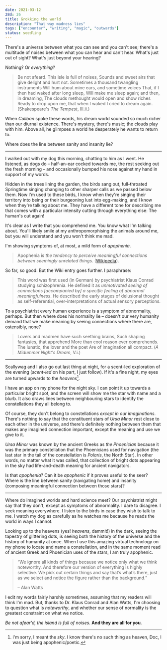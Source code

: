 ```yaml
---
date: 2021-03-12
28d: 26
title: Grokking the world
description: "That way madness lies"
tags: ["encounter", "writing", "magic", "outwards"]
status: seedling
---
```


There's a universe between what you can see and you can't see; there's a multitude of noises between what you can hear and can't hear. What's just out of sight? What's just beyond your hearing?

Nothing? Or _everything_?

> Be not afeard. This isle is full of noises,
> Sounds and sweet airs that give delight and hurt not.
> Sometimes a thousand twangling instruments
> Will hum about mine ears, and sometime voices
> That, if I then had waked after long sleep,
> Will make me sleep again; and then, in dreaming,
> The clouds methought would open and show riches
> Ready to drop upon me, that when I waked
> I cried to dream again. (Shakespeare's _The Tempest_, III.ii.)

When _Caliban_ spoke these words, his dream world sounded so much richer than our diurnal existence. There's mystery, there's music; the clouds play with him. Above all, he glimpses a world he desperately he wants to return to.

Where does the line between sanity and insanity lie?

---

I walked out with my dog this morning, chatting to him as I went. He listened, as dogs do – half-an-ear cocked towards me, the rest seeking out the fresh morning – and occasionally bumped his nose against my hand in support of my words.

Hidden in the trees lining the garden, the birds sang out, full-throated Springtime singing changing to other sharper calls as we passed below them. Now I'm used to these birds, I know when they're singing their territory into being or their burgeoning lust into egg-making, and I know when they're talking about me. They have a different tone for describing me that comes with a particular intensity cutting through everything else: The human's out again!

It's clear as I write that you comprehend me. You know what I'm talking about. You'll likely smile at my anthropomorphising the animals around me, but you will understand and you won't think me mad.

I'm showing symptoms of, at most, a mild form of _apophenia_.

> Apophenia is _the tendency to perceive meaningful connections between seemingly unrelated things_. ([Wikipedia](https://en.wikipedia.org/wiki/Apophenia)).

So far, so good. But the Wiki entry goes further. I paraphrase:

> This word was first used (in German) by psychiatrist Klaus Conrad studying schizophrenia. He defined it as _unmotivated seeing of connections [accompanied by] a specific feeling of abnormal meaningfulness_. He described the early stages of delusional thought as self-referential, over-interpretations of actual sensory perceptions.

To a psychiatrist every human experience is a symptom of abnormality, perhaps. But then where does his normality lie – doesn't our very humanity demand that we make meaning by seeing connections where there are, ostensibly, none?

> Lovers and madmen have such seething brains,
> Such shaping fantasies, that apprehend
> More than cool reason ever comprehends.
> The lunatic, the lover and the poet
> Are of imagination all compact. (_A Midummer Night's Dream_, V.i.)

---

Scallywag and I also go out last thing at night, for a scent-led exploration of the evening (_scent-led_ on his part, I just follow). If it's a fine night, my eyes are turned upwards to the _heavens_[^fn-oops].

[^fn-oops]: I'm sorry, I meant the _sky_. I know there's no such thing as heaven, Doc, I was just being apophenic/poetic.

I have an app on my phone for the night sky. I can point it up towards a particular bright spot, and the screen will show me the star with name and a blurb. It also draws lines between neighbouring stars to identify the constellations they all belong to.

Of course, they don't belong to constellations _except in our imaginations_. There's nothing to say that the constituent stars of _Ursa Minor_ rest close to each other in the universe, and there's definitely nothing between them that makes any imagined connection important, except the meaning and use we give to it.

_Ursa Minor_ was known by the ancient Greeks as _the Phoenician_ because it was the primary constellation that the Phoenicians used for navigation (the last star in the tail of the constellation is _Polaris_, the North Star). In other words, no matter what it was called, that collection of bright dots appearing in the sky had life-and-death meaning for ancient navigators.

Is that _apophenia_? Can it be _apophenic_ if it proves useful to the seer? Where is the line between sanity (navigating home) and insanity (composing meaningful connection between those stars)?

---

Where do imagined worlds and hard science meet? Our psychiatrist might say that they don't, except as symptoms of abnormality. I dare to disagree. I seek meaning everywhere. I listen to the birds in case they wish to talk to me. I watch my dog as carefully as he watches me because he reads the world in ways I cannot.

Looking up to the heavens (yes! _heavens_, dammit!) in the dark, seeing the tapestry of glittering dots, is seeing both the history of the universe and the history of humanity at once. When I use this amazing virtual technology on my phone to locate and name a constellation, and in the same moment read of ancient Greek and Phoenician uses of the stars, I am truly apophenic.

> “We ignore all kinds of things because we notice only what we think noteworthy. And therefore our version of everything is highly selective. We pick out certain things and say that’s what’s there, just as we select and notice the figure rather than the background.”
>
> – Alan Watts

I edit my words fairly harshly sometimes, assuming that my readers will think I'm mad. But, thanks to Dr. Klaus Conrad and Alan Watts, I'm choosing to question what is _noteworthy_, and whether our sense of normality is the greatest constraint on what we notice.

_Be not afear'd, the island is full of noises_. **And they are all for you**.
